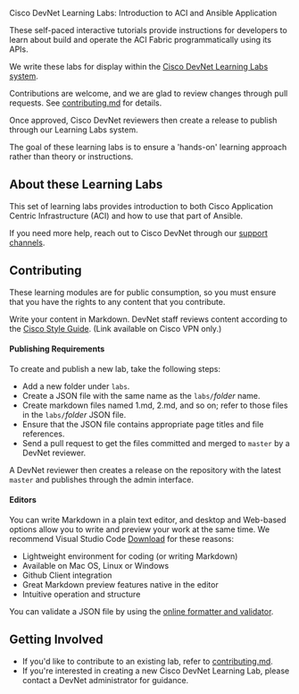 Cisco DevNet Learning Labs: Introduction to ACI and Ansible Application

These self-paced interactive tutorials provide instructions for developers to learn about build and operate the ACI Fabric programmatically using its APIs.

We write these labs for display within the [Cisco DevNet Learning Labs system](https://learninglabs.cisco.com).

Contributions are welcome, and we are glad to review changes through pull requests. See [contributing.md](contributing.md) for details.

Once approved, Cisco DevNet reviewers then create a release to publish through our Learning Labs system.

The goal of these learning labs is to ensure a 'hands-on' learning approach rather than theory or instructions.

## About these Learning Labs

This set of learning labs provides introduction to both Cisco Application Centric Infrastructure (ACI) and how to use that part of Ansible.

If you need more help, reach out to Cisco DevNet through our [support channels](https://developer.cisco.com/site/devnet/support/).

## Contributing

These learning modules are for public consumption, so you must ensure that you have the rights to any content that you contribute.

Write your content in Markdown. DevNet staff reviews content according to the [Cisco Style Guide](http://www-author.cisco.com/c/en/us/td/docs/general/style/guide/Latest/stylegd.html). (Link available on Cisco VPN only.)

#### Publishing Requirements

To create and publish a new lab, take the following steps:
- Add a new folder under `labs`.
- Create a JSON file with the same name as the `labs/`_folder_ name.
- Create markdown files named 1.md, 2.md, and so on; refer to those files in the `labs/`_folder_ JSON file.
- Ensure that the JSON file contains appropriate page titles and file references.
- Send a pull request to get the files committed and merged to `master` by a DevNet reviewer.

A DevNet reviewer then creates a release on the repository with the latest `master` and publishes through the admin interface.

#### Editors

You can write Markdown in a plain text editor, and desktop and Web-based options allow you to write and preview your work at the same time. We recommend Visual Studio Code [Download](https://code.visualstudio.com/) for these reasons:
- Lightweight environment for coding (or writing Markdown)
- Available on Mac OS, Linux or Windows
- Github Client integration
- Great Markdown preview features native in the editor
- Intuitive operation and structure

You can validate a JSON file by using the [online formatter and validator](https://jsonformatter.curiousconcept.com).

## Getting Involved

* If you'd like to contribute to an existing lab, refer to [contributing.md](contributing.md).
* If you're interested in creating a new Cisco DevNet Learning Lab, please contact a DevNet administrator for guidance.    
